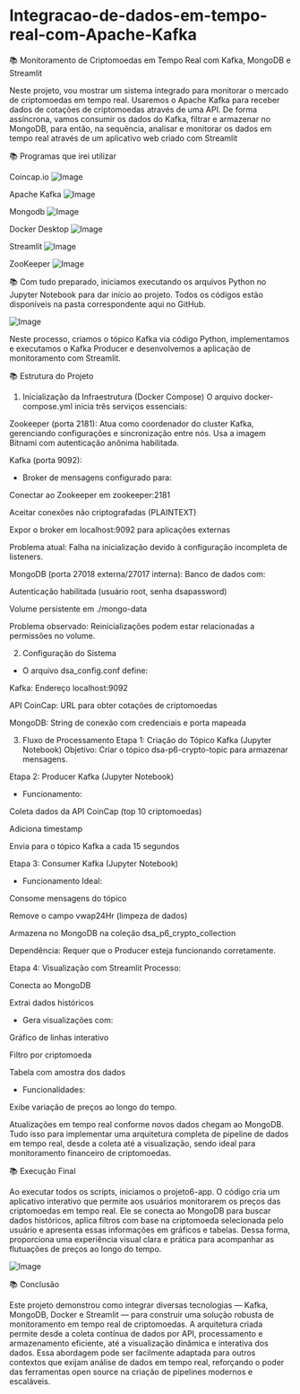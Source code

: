 # Integracao-de-dados-em-tempo-real-com-Apache-Kafka

📚 Monitoramento de Criptomoedas em Tempo Real com Kafka, MongoDB e Streamlit

Neste projeto, vou mostrar um sistema integrado para monitorar o mercado de criptomoedas em tempo real. Usaremos o Apache Kafka para receber dados de cotações de criptomoedas através de uma API. De forma assíncrona, vamos consumir os dados do Kafka, filtrar e armazenar no MongoDB, para então, na sequência, analisar e monitorar os dados em tempo real através de um aplicativo web criado com Streamlit

📚 Programas que irei utilizar

Coincap.io
![Image](https://github.com/user-attachments/assets/4f140a59-dcef-48b8-bc97-362c1bc012e5)

Apache Kafka
![Image](https://github.com/user-attachments/assets/aff7a80a-85b2-4a23-ab2f-b17f76364e55)

Mongodb
![Image](https://github.com/user-attachments/assets/8fab16b1-8df0-475f-bb48-502b5f369b23)

Docker Desktop
![Image](https://github.com/user-attachments/assets/31407703-1014-4478-ac95-f64456d8477d)

Streamlit
![Image](https://github.com/user-attachments/assets/cc675518-41eb-4616-bfab-d6e19bc16db2)

ZooKeeper
![Image](https://github.com/user-attachments/assets/a3e2b9fd-02f8-4758-8f3e-6e5c1b6a6d4e)




📚 Com tudo preparado, iniciamos executando os arquivos Python no Jupyter Notebook para dar início ao projeto. Todos os códigos estão disponíveis na pasta correspondente aqui no GitHub.

![Image](https://github.com/user-attachments/assets/ed0573ff-ab8d-4096-aac0-643d7fc2c662)


Neste processo, criamos o tópico Kafka via código Python, implementamos e executamos o Kafka Producer e desenvolvemos a aplicação de monitoramento com Streamlit.


📚 Estrutura do Projeto


1. Inicialização da Infraestrutura (Docker Compose)
O arquivo docker-compose.yml inicia três serviços essenciais:

Zookeeper (porta 2181):
Atua como coordenador do cluster Kafka, gerenciando configurações e sincronização entre nós. Usa a imagem Bitnami com autenticação anônima habilitada.

Kafka (porta 9092):

* Broker de mensagens configurado para:

Conectar ao Zookeeper em zookeeper:2181

Aceitar conexões não criptografadas (PLAINTEXT)

Expor o broker em localhost:9092 para aplicações externas

Problema atual: Falha na inicialização devido à configuração incompleta de listeners.

MongoDB (porta 27018 externa/27017 interna):
Banco de dados com:

Autenticação habilitada (usuário root, senha dsapassword)

Volume persistente em ./mongo-data

Problema observado: Reinicializações podem estar relacionadas a permissões no volume.

2. Configuração do Sistema

* O arquivo dsa_config.conf define:

Kafka: Endereço localhost:9092

API CoinCap: URL para obter cotações de criptomoedas

MongoDB: String de conexão com credenciais e porta mapeada

3. Fluxo de Processamento
Etapa 1: Criação do Tópico Kafka (Jupyter Notebook)
Objetivo: Criar o tópico dsa-p6-crypto-topic para armazenar mensagens.

Etapa 2: Producer Kafka (Jupyter Notebook)

* Funcionamento:

Coleta dados da API CoinCap (top 10 criptomoedas)

Adiciona timestamp

Envia para o tópico Kafka a cada 15 segundos

Etapa 3: Consumer Kafka (Jupyter Notebook)

* Funcionamento Ideal:

Consome mensagens do tópico

Remove o campo vwap24Hr (limpeza de dados)

Armazena no MongoDB na coleção dsa_p6_crypto_collection

Dependência:
Requer que o Producer esteja funcionando corretamente.

Etapa 4: Visualização com Streamlit
Processo:

Conecta ao MongoDB

Extrai dados históricos

* Gera visualizações com:

Gráfico de linhas interativo

Filtro por criptomoeda

Tabela com amostra dos dados

* Funcionalidades:

Exibe variação de preços ao longo do tempo.

Atualizações em tempo real conforme novos dados chegam ao MongoDB. Tudo isso para implementar uma arquitetura completa de pipeline de dados em tempo real, desde a coleta até a visualização, sendo ideal para monitoramento financeiro de criptomoedas.


📚 Execução Final


Ao executar todos os scripts, iniciamos o projeto6-app. O código cria um aplicativo interativo que permite aos usuários monitorarem os preços das criptomoedas em tempo real. Ele se conecta ao MongoDB para buscar dados históricos, aplica filtros com base na criptomoeda selecionada pelo usuário e apresenta essas informações em gráficos e tabelas. Dessa forma, proporciona uma experiência visual clara e prática para acompanhar as flutuações de preços ao longo do tempo.

![Image](https://github.com/user-attachments/assets/66c64019-8c7f-41dd-a73f-fb5554b9796d)


📚 Conclusão

Este projeto demonstrou como integrar diversas tecnologias — Kafka, MongoDB, Docker e Streamlit — para construir uma solução robusta de monitoramento em tempo real de criptomoedas. A arquitetura criada permite desde a coleta contínua de dados por API, processamento e armazenamento eficiente, até a visualização dinâmica e interativa dos dados. Essa abordagem pode ser facilmente adaptada para outros contextos que exijam análise de dados em tempo real, reforçando o poder das ferramentas open source na criação de pipelines modernos e escaláveis.

